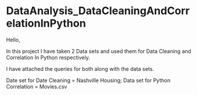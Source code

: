 # DataAnalysis_DataCleaningAndCorrelationInPython

Hello,

In this project I have taken 2 Data sets and used them for Data Cleaning and Correlation In Python respectively.

I have attached the queries for both along with the data sets.

Date set for Date Cleaning = Nashville Housing;
Data set for Python Correlation = Movies.csv
